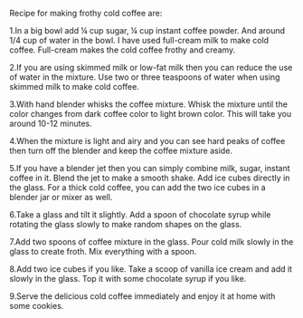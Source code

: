 Recipe for making frothy cold coffee are:

1.In a big bowl add ¼ cup sugar, ¼ cup instant coffee powder. And around 1/4 cup of water in the bowl. I have used full-cream milk to make cold coffee. Full-cream makes the cold coffee frothy and creamy.

2.If you are using skimmed milk or low-fat milk then you can reduce the use of water in the mixture. Use two or three teaspoons of water when using skimmed milk to make cold coffee.

3.With hand blender whisks the coffee mixture. Whisk the mixture until the color changes from dark coffee color to light brown color. This will take you around 10-12 minutes.

4.When the mixture is light and airy and you can see hard peaks of coffee then turn off the blender and keep the coffee mixture aside.

5.If you have a blender jet then you can simply combine milk, sugar, instant coffee in it. Blend the jet to make a smooth shake. Add ice cubes directly in the glass. For a thick cold coffee, you can add the two ice cubes in a blender jar or mixer as well.

6.Take a glass and tilt it slightly. Add a spoon of chocolate syrup while rotating the glass slowly to make random shapes on the glass.

7.Add two spoons of coffee mixture in the glass. Pour cold milk slowly in the glass to create froth. Mix everything with a spoon.

8.Add two ice cubes if you like. Take a scoop of vanilla ice cream and add it slowly in the glass. Top it with some chocolate syrup if you like.

9.Serve the delicious cold coffee immediately and enjoy it at home with some cookies.
